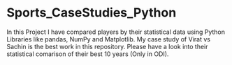 # Sports_CaseStudies_Python
In this Project I have compared players by their statistical data using Python Libraries like pandas, NumPy and Matplotlib. 
My case study of Virat vs Sachin is the best work in this repository. Please have a look into their statistical comarison of their best 10 years (Only in ODI).
